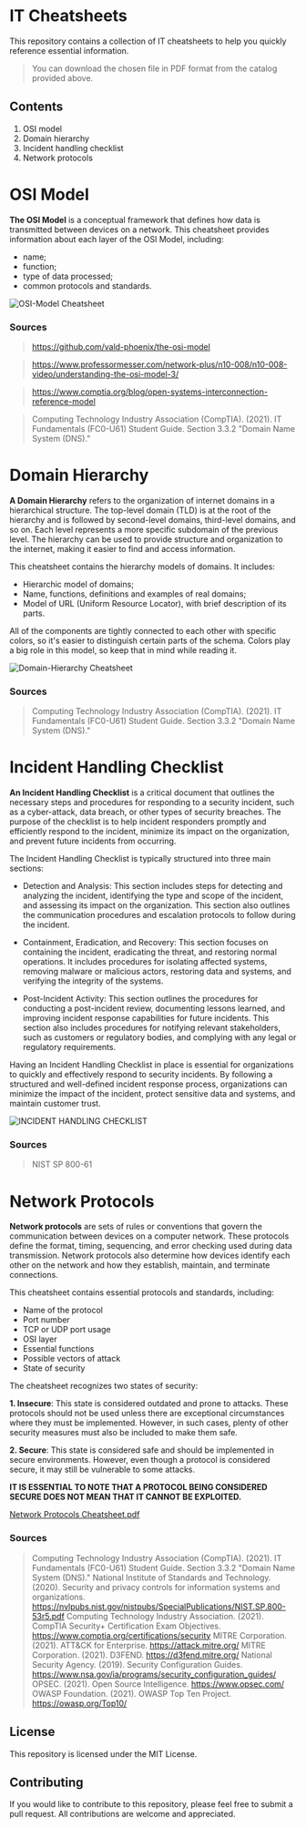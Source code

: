# IT Cheatsheets

This repository contains a collection of IT cheatsheets to help you quickly reference essential information.
> You can download the chosen file in PDF format from the catalog provided above.
## Contents
1. OSI model
2. Domain hierarchy
3. Incident handling checklist
4. Network protocols

# OSI Model

**The OSI Model** is a conceptual framework that defines how data is transmitted between devices on a network. This cheatsheet provides information about each layer of the OSI Model, including:
- name;
- function;
- type of data processed;
- common protocols and standards.

![OSI-Model Cheatsheet](https://user-images.githubusercontent.com/119814239/224482500-51d8a238-b547-4ed4-94fb-8b70b14c1198.png)

### Sources
> https://github.com/vald-phoenix/the-osi-model

> https://www.professormesser.com/network-plus/n10-008/n10-008-video/understanding-the-osi-model-3/

> https://www.comptia.org/blog/open-systems-interconnection-reference-model

> Computing Technology Industry Association (CompTIA). (2021). IT Fundamentals (FC0-U61) Student Guide. Section 3.3.2 "Domain Name System (DNS)."

# Domain Hierarchy

**A Domain Hierarchy** refers to the organization of internet domains in a hierarchical structure. The top-level domain (TLD) is at the root of the hierarchy and is followed by second-level domains, third-level domains, and so on. Each level represents a more specific subdomain of the previous level. The hierarchy can be used to provide structure and organization to the internet, making it easier to find and access information.

This cheatsheet contains the hierarchy models of domains. It includes:
- Hierarchic model of domains;
- Name, functions, definitions and examples of real domains;
- Model of URL (Uniform Resource Locator), with brief description of its parts.

All of the components are tightly connected to each other with specific colors, so it's easier to distinguish certain parts of the schema. Colors play a big role in this model, so keep that in mind while reading it.

![Domain-Hierarchy Cheatsheet](https://user-images.githubusercontent.com/119814239/224484316-17723fa3-2864-41ee-8c10-9a8845b169a3.png)

### Sources
> Computing Technology Industry Association (CompTIA). (2021). IT Fundamentals (FC0-U61) Student Guide. Section 3.3.2 "Domain Name System (DNS)."

# Incident Handling Checklist

**An Incident Handling Checklist** is a critical document that outlines the necessary steps and procedures for responding to a security incident, such as a cyber-attack, data breach, or other types of security breaches. The purpose of the checklist is to help incident responders promptly and efficiently respond to the incident, minimize its impact on the organization, and prevent future incidents from occurring.

The Incident Handling Checklist is typically structured into three main sections:
- Detection and Analysis: This section includes steps for detecting and analyzing the incident, identifying the type and scope of the incident, and assessing its impact on the organization. This section also outlines the communication procedures and escalation protocols to follow during the incident.

- Containment, Eradication, and Recovery: This section focuses on containing the incident, eradicating the threat, and restoring normal operations. It includes procedures for isolating affected systems, removing malware or malicious actors, restoring data and systems, and verifying the integrity of the systems.

- Post-Incident Activity: This section outlines the procedures for conducting a post-incident review, documenting lessons learned, and improving incident response capabilities for future incidents. This section also includes procedures for notifying relevant stakeholders, such as customers or regulatory bodies, and complying with any legal or regulatory requirements.

Having an Incident Handling Checklist in place is essential for organizations to quickly and effectively respond to security incidents. By following a structured and well-defined incident response process, organizations can minimize the impact of the incident, protect sensitive data and systems, and maintain customer trust.

![INCIDENT HANDLING CHECKLIST](https://user-images.githubusercontent.com/119814239/224511435-113180ab-3b19-4765-ba2e-3af466a77cf2.png)

### Sources
> NIST SP 800-61

# Network Protocols

**Network protocols** are sets of rules or conventions that govern the communication between devices on a computer network. These protocols define the format, timing, sequencing, and error checking used during data transmission. Network protocols also determine how devices identify each other on the network and how they establish, maintain, and terminate connections. 

This cheatsheet contains essential protocols and standards, including:
- Name of the protocol
- Port number
- TCP or UDP port usage
- OSI layer
- Essential functions
- Possible vectors of attack
- State of security

The cheatsheet recognizes two states of security:

**1. Insecure**: This state is considered outdated and prone to attacks. These protocols should not be used unless there are exceptional circumstances where they must be implemented. However, in such cases, plenty of other security measures must also be included to make them safe.

**2. Secure**: This state is considered safe and should be implemented in secure environments. However, even though a protocol is considered secure, it may still be vulnerable to some attacks.

**IT IS ESSENTIAL TO NOTE THAT A PROTOCOL BEING CONSIDERED SECURE DOES NOT MEAN THAT IT CANNOT BE EXPLOITED.**

[Network Protocols Cheatsheet.pdf](https://github.com/DannnyzZ/Cheatsheets/files/10950569/Network.Protocols.Cheatsheet.pdf)


### Sources
> Computing Technology Industry Association (CompTIA). (2021). IT Fundamentals (FC0-U61) Student Guide. Section 3.3.2 "Domain Name System (DNS)."
> National Institute of Standards and Technology. (2020). Security and privacy controls for information systems and organizations. https://nvlpubs.nist.gov/nistpubs/SpecialPublications/NIST.SP.800-53r5.pdf
> Computing Technology Industry Association. (2021). CompTIA Security+ Certification Exam Objectives. https://www.comptia.org/certifications/security
> MITRE Corporation. (2021). ATT&CK for Enterprise. https://attack.mitre.org/
> MITRE Corporation. (2021). D3FEND. https://d3fend.mitre.org/
> National Security Agency. (2019). Security Configuration Guides. https://www.nsa.gov/ia/programs/security_configuration_guides/
> OPSEC. (2021). Open Source Intelligence. https://www.opsec.com/
> OWASP Foundation. (2021). OWASP Top Ten Project. https://owasp.org/Top10/

## License

This repository is licensed under the MIT License.

## Contributing

If you would like to contribute to this repository, please feel free to submit a pull request. All contributions are welcome and appreciated.
